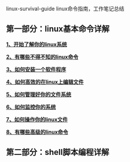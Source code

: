 linux-survival-guide
linux命令指南，工作笔记总结

## 第一部分：linux基本命令详解

[**1、开始了解你的linux系统**](https://github.com/datagd/linux-survival-guide/blob/master/linux%E5%9F%BA%E6%9C%AC%E5%91%BD%E4%BB%A4/1%E3%80%81%E5%BC%80%E5%A7%8B%E4%BA%86%E8%A7%A3%E4%BD%A0%E7%9A%84linux%E7%B3%BB%E7%BB%9F.md)

[**2、有哪些不得不知的linux命令**](https://github.com/datagd/linux-survival-guide/blob/master/linux%E5%9F%BA%E6%9C%AC%E5%91%BD%E4%BB%A4/2%E3%80%81%E6%9C%89%E5%93%AA%E4%BA%9B%E4%B8%8D%E5%BE%97%E4%B8%8D%E7%9F%A5%E7%9A%84linux%E5%91%BD%E4%BB%A4.md)

[**3、如何安装一个软件程序**](https://github.com/datagd/linux-survival-guide/blob/master/linux%E5%9F%BA%E6%9C%AC%E5%91%BD%E4%BB%A4/3%E3%80%81%E5%A6%82%E4%BD%95%E5%AE%89%E8%A3%85%E4%B8%80%E4%B8%AA%E8%BD%AF%E4%BB%B6%E7%A8%8B%E5%BA%8F.md)

[**4、如何高效的在linux上编辑文件**](https://github.com/datagd/linux-survival-guide/blob/master/linux%E5%9F%BA%E6%9C%AC%E5%91%BD%E4%BB%A4/4%E3%80%81%E5%A6%82%E4%BD%95%E9%AB%98%E6%95%88%E7%9A%84%E5%9C%A8linux%E4%B8%8A%E7%BC%96%E8%BE%91%E6%96%87%E4%BB%B6.md)

[**5、如何管理好你的文件系统**](https://github.com/datagd/linux-survival-guide/blob/master/linux%E5%9F%BA%E6%9C%AC%E5%91%BD%E4%BB%A4/5%E3%80%81%E5%A6%82%E4%BD%95%E7%AE%A1%E7%90%86%E5%A5%BD%E4%BD%A0%E7%9A%84%E6%96%87%E4%BB%B6%E7%B3%BB%E7%BB%9F.md)

[**6、如何监控你的系统**](https://github.com/datagd/linux-survival-guide/blob/master/linux%E5%9F%BA%E6%9C%AC%E5%91%BD%E4%BB%A4/6%E3%80%81%E5%A6%82%E4%BD%95%E7%9B%91%E6%8E%A7%E4%BD%A0%E7%9A%84%E7%B3%BB%E7%BB%9F.md)

[**7、如何操作你的linux文件**](https://github.com/datagd/linux-survival-guide/blob/master/linux%E5%9F%BA%E6%9C%AC%E5%91%BD%E4%BB%A4/7%E3%80%81%E5%A6%82%E4%BD%95%E6%93%8D%E4%BD%9C%E4%BD%A0%E7%9A%84linux%E6%96%87%E4%BB%B6.md)

[**8、有哪些高级的linux命令**](https://github.com/datagd/linux-survival-guide/blob/master/linux%E5%9F%BA%E6%9C%AC%E5%91%BD%E4%BB%A4/8%E3%80%81%E6%9C%89%E5%93%AA%E4%BA%9B%E9%AB%98%E7%BA%A7%E7%9A%84linux%E5%91%BD%E4%BB%A4.md)

## 第二部分：shell脚本编程详解

